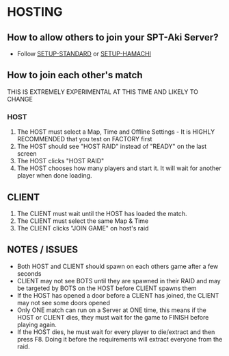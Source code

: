 ﻿# HOSTING

## How to allow others to join your SPT-Aki Server?
* Follow [SETUP-STANDARD](https://github.com/stayintarkov/StayInTarkov.Client/wiki/Setup-Standard-English) or [SETUP-HAMACHI](https://github.com/stayintarkov/StayInTarkov.Client/wiki/Setup-Hamachi-English)

## How to join each other's match
THIS IS EXTREMELY EXPERIMENTAL AT THIS TIME AND LIKELY TO CHANGE

### HOST
1) The HOST must select a Map, Time and Offline Settings - It is HIGHLY RECOMMENDED that you test on FACTORY first
2) The HOST should see "HOST RAID" instead of "READY" on the last screen
3) The HOST clicks "HOST RAID"
4) The HOST chooses how many players and start it. It will wait for another player when done loading.

## CLIENT
1) The CLIENT must wait until the HOST has loaded the match.
2) The CLIENT must select the same Map & Time
3) The CLIENT clicks "JOIN GAME" on host's raid

## NOTES / ISSUES
- Both HOST and CLIENT should spawn on each others game after a few seconds
- CLIENT may not see BOTS until they are spawned in their RAID and may be targeted by BOTS on the HOST before CLIENT spawns them
- If the HOST has opened a door before a CLIENT has joined, the CLIENT may not see some doors opened
- Only ONE match can run on a Server at ONE time, this means if the HOST or CLIENT dies, they must wait for the game to FINISH before playing again.
- If the HOST dies, he must wait for every player to die/extract and then press F8. Doing it before the requirements will extract everyone from the raid.
